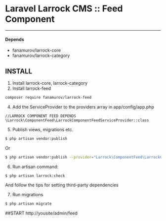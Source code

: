 # Laravel Larrock CMS :: Feed Component

---

#### Depends
- fanamurov/larrock-core
- fanamurov/larrock-category

## INSTALL

1. Install larrock-core, larrock-category
2. Install larrock-feed
  ```sh
  composer require fanamurov/larrock-feed
  ```

4. Add the ServiceProvider to the providers array in app/config/app.php
  ```
  //LARROCK COMPONENT FEED DEPENDS
  \Larrock\ComponentFeed\LarrockComponentFeedServiceProvider::class
  ```

5. Publish views, migrations etc.
  ```sh
  $ php artisan vendor:publish
  ```
  Or
  ```sh
  $ php artisan vendor:publish --provider="Larrock\ComponentFeed\LarrockComponentFeedServiceProvider"
  ```
       
6. Run artisan command:
  ```sh
  $ php artisan larrock:check
  ```
  And follow the tips for setting third-party dependencies
  
  
7. Run migrations
  ```sh
  $ php artisan migrate
  ```

##START
http://yousite/admin/feed
